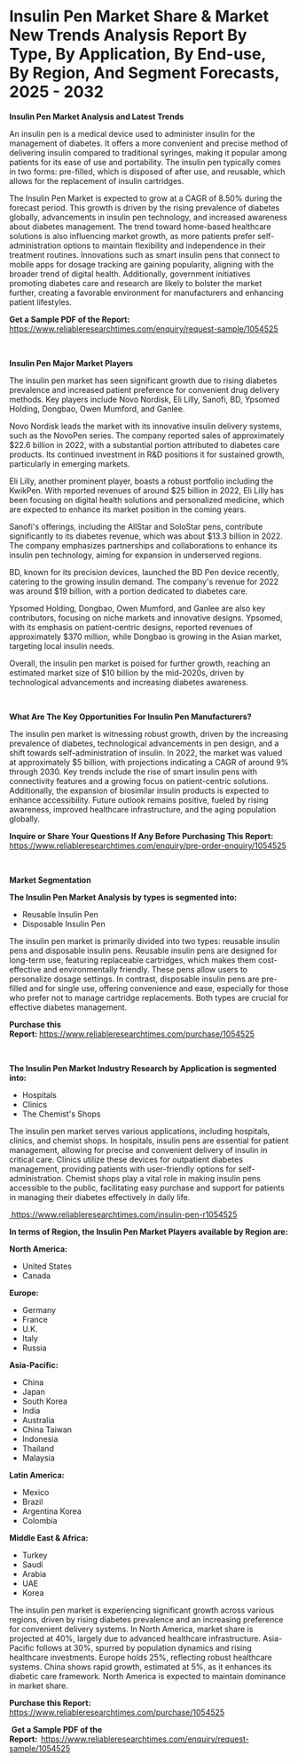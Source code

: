 <p><h1>Insulin Pen Market Share & Market New Trends Analysis Report By Type, By Application, By End-use, By Region, And Segment Forecasts, 2025 - 2032</h1></p><p><strong>Insulin Pen Market Analysis and Latest Trends</strong></p>
<p><p>An insulin pen is a medical device used to administer insulin for the management of diabetes. It offers a more convenient and precise method of delivering insulin compared to traditional syringes, making it popular among patients for its ease of use and portability. The insulin pen typically comes in two forms: pre-filled, which is disposed of after use, and reusable, which allows for the replacement of insulin cartridges.</p><p>The Insulin Pen Market is expected to grow at a CAGR of 8.50% during the forecast period. This growth is driven by the rising prevalence of diabetes globally, advancements in insulin pen technology, and increased awareness about diabetes management. The trend toward home-based healthcare solutions is also influencing market growth, as more patients prefer self-administration options to maintain flexibility and independence in their treatment routines. Innovations such as smart insulin pens that connect to mobile apps for dosage tracking are gaining popularity, aligning with the broader trend of digital health. Additionally, government initiatives promoting diabetes care and research are likely to bolster the market further, creating a favorable environment for manufacturers and enhancing patient lifestyles.</p></p>
<p><strong>Get a Sample PDF of the Report:&nbsp;</strong> <a href="https://www.reliableresearchtimes.com/enquiry/request-sample/1054525?utm_campaign=3110&utm_medium=2&utm_source=Github&utm_content=ia&utm_term=13042025&utm_id=insulin-pen">https://www.reliableresearchtimes.com/enquiry/request-sample/1054525</a></p>
<p>&nbsp;</p>
<p><strong>Insulin Pen Major Market Players</strong></p>
<p><p>The insulin pen market has seen significant growth due to rising diabetes prevalence and increased patient preference for convenient drug delivery methods. Key players include Novo Nordisk, Eli Lilly, Sanofi, BD, Ypsomed Holding, Dongbao, Owen Mumford, and Ganlee.</p><p>Novo Nordisk leads the market with its innovative insulin delivery systems, such as the NovoPen series. The company reported sales of approximately $22.6 billion in 2022, with a substantial portion attributed to diabetes care products. Its continued investment in R&D positions it for sustained growth, particularly in emerging markets.</p><p>Eli Lilly, another prominent player, boasts a robust portfolio including the KwikPen. With reported revenues of around $25 billion in 2022, Eli Lilly has been focusing on digital health solutions and personalized medicine, which are expected to enhance its market position in the coming years.</p><p>Sanofi's offerings, including the AllStar and SoloStar pens, contribute significantly to its diabetes revenue, which was about $13.3 billion in 2022. The company emphasizes partnerships and collaborations to enhance its insulin pen technology, aiming for expansion in underserved regions.</p><p>BD, known for its precision devices, launched the BD Pen device recently, catering to the growing insulin demand. The company's revenue for 2022 was around $19 billion, with a portion dedicated to diabetes care.</p><p>Ypsomed Holding, Dongbao, Owen Mumford, and Ganlee are also key contributors, focusing on niche markets and innovative designs. Ypsomed, with its emphasis on patient-centric designs, reported revenues of approximately $370 million, while Dongbao is growing in the Asian market, targeting local insulin needs.</p><p>Overall, the insulin pen market is poised for further growth, reaching an estimated market size of $10 billion by the mid-2020s, driven by technological advancements and increasing diabetes awareness.</p></p>
<p>&nbsp;</p>
<p><strong>What Are The Key Opportunities For Insulin Pen Manufacturers?</strong></p>
<p><p>The insulin pen market is witnessing robust growth, driven by the increasing prevalence of diabetes, technological advancements in pen design, and a shift towards self-administration of insulin. In 2022, the market was valued at approximately $5 billion, with projections indicating a CAGR of around 9% through 2030. Key trends include the rise of smart insulin pens with connectivity features and a growing focus on patient-centric solutions. Additionally, the expansion of biosimilar insulin products is expected to enhance accessibility. Future outlook remains positive, fueled by rising awareness, improved healthcare infrastructure, and the aging population globally.</p></p>
<p><strong>Inquire or Share Your Questions If Any Before Purchasing This Report:</strong> <a href="https://www.reliableresearchtimes.com/enquiry/pre-order-enquiry/1054525?utm_campaign=3110&utm_medium=2&utm_source=Github&utm_content=ia&utm_term=13042025&utm_id=insulin-pen">https://www.reliableresearchtimes.com/enquiry/pre-order-enquiry/1054525</a></p>
<p>&nbsp;</p>
<p><strong>Market Segmentation</strong></p>
<p><strong>The Insulin Pen Market Analysis by types is segmented into:</strong></p>
<p><ul><li>Reusable Insulin Pen</li><li>Disposable Insulin Pen</li></ul></p>
<p><p>The insulin pen market is primarily divided into two types: reusable insulin pens and disposable insulin pens. Reusable insulin pens are designed for long-term use, featuring replaceable cartridges, which makes them cost-effective and environmentally friendly. These pens allow users to personalize dosage settings. In contrast, disposable insulin pens are pre-filled and for single use, offering convenience and ease, especially for those who prefer not to manage cartridge replacements. Both types are crucial for effective diabetes management.</p></p>
<p><strong>Purchase this Report:&nbsp;</strong><a href="https://www.reliableresearchtimes.com/purchase/1054525?utm_campaign=3110&utm_medium=2&utm_source=Github&utm_content=ia&utm_term=13042025&utm_id=insulin-pen">https://www.reliableresearchtimes.com/purchase/1054525</a></p>
<p>&nbsp;</p>
<p><strong>The Insulin Pen Market Industry Research by Application is segmented into:</strong></p>
<p><ul><li>Hospitals</li><li>Clinics</li><li>The Chemist's Shops</li></ul></p>
<p><p>The insulin pen market serves various applications, including hospitals, clinics, and chemist shops. In hospitals, insulin pens are essential for patient management, allowing for precise and convenient delivery of insulin in critical care. Clinics utilize these devices for outpatient diabetes management, providing patients with user-friendly options for self-administration. Chemist shops play a vital role in making insulin pens accessible to the public, facilitating easy purchase and support for patients in managing their diabetes effectively in daily life.</p></p>
<p><a href="https://www.reliableresearchtimes.com/insulin-pen-r1054525?utm_campaign=3110&utm_medium=2&utm_source=Github&utm_content=ia&utm_term=13042025&utm_id=insulin-pen">&nbsp;https://www.reliableresearchtimes.com/insulin-pen-r1054525</a></p>
<p><strong>In terms of Region, the Insulin Pen Market Players available by Region are:</strong></p>
<p>
    <p> <strong> North America: </strong>
        <ul>
            <li>United States</li>
            <li>Canada</li>
        </ul>
        </p> 
    <p> <strong> Europe: </strong>
        <ul>
            <li>Germany</li>
            <li>France</li>
            <li>U.K.</li>
            <li>Italy</li>
            <li>Russia</li>
        </ul>
        </p> 
    <p> <strong> Asia-Pacific: </strong>
        <ul>
            <li>China</li>
            <li>Japan</li>
            <li>South Korea</li>
            <li>India</li>
            <li>Australia</li>
            <li>China Taiwan</li>
            <li>Indonesia</li>
            <li>Thailand</li>
            <li>Malaysia</li>
        </ul>
        </p> 
    <p> <strong> Latin America: </strong>
        <ul>
            <li>Mexico</li>
            <li>Brazil</li>
            <li>Argentina Korea</li>
            <li>Colombia</li>
        </ul>
        </p> 
    <p> <strong> Middle East & Africa: </strong>
        <ul>
            <li>Turkey</li>
            <li>Saudi</li>
            <li>Arabia</li>
            <li>UAE</li>
            <li>Korea</li>
        </ul>
    </p>
    </p>
<p><p>The insulin pen market is experiencing significant growth across various regions, driven by rising diabetes prevalence and an increasing preference for convenient delivery systems. In North America, market share is projected at 40%, largely due to advanced healthcare infrastructure. Asia-Pacific follows at 30%, spurred by population dynamics and rising healthcare investments. Europe holds 25%, reflecting robust healthcare systems. China shows rapid growth, estimated at 5%, as it enhances its diabetic care framework. North America is expected to maintain dominance in market share.</p></p>
<p><strong>Purchase this Report: </strong><a href="https://www.reliableresearchtimes.com/purchase/1054525?utm_campaign=3110&utm_medium=2&utm_source=Github&utm_content=ia&utm_term=13042025&utm_id=insulin-pen">https://www.reliableresearchtimes.com/purchase/1054525</a></p>
<p>&nbsp;<strong>Get a Sample PDF of the Report:&nbsp;&nbsp;</strong><a href="https://www.reliableresearchtimes.com/enquiry/request-sample/1054525?utm_campaign=3110&utm_medium=2&utm_source=Github&utm_content=ia&utm_term=13042025&utm_id=insulin-pen">https://www.reliableresearchtimes.com/enquiry/request-sample/1054525</a></p>
<p><strong></strong></p>
<p><p></p><p></p><p></p></p>